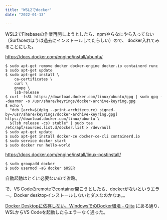 ```yaml
---
title: "WSL2でdocker"
date: "2022-01-13"

---
```


WSL2でFirebaseの作業再開しようとしたら、npmやらなにやら入ってない（Surfaceのほうは過去にインストールしてたらしい）ので、
docker入れてみることにした。

https://docs.docker.com/engine/install/ubuntu/

```
$ sudo apt-get remove docker docker-engine docker.io containerd runc
$ sudo apt-get update
$ sudo apt-get install \
    ca-certificates \
    curl \
    gnupg \
    lsb-release
$ curl -fsSL https://download.docker.com/linux/ubuntu/gpg | sudo gpg --dearmor -o /usr/share/keyrings/docker-archive-keyring.gpg
$ echo \
  "deb [arch=$(dpkg --print-architecture) signed-by=/usr/share/keyrings/docker-archive-keyring.gpg] https://download.docker.com/linux/ubuntu \
  $(lsb_release -cs) stable" | sudo tee /etc/apt/sources.list.d/docker.list > /dev/null
$ sudo apt-get update
$ sudo apt-get install docker-ce docker-ce-cli containerd.io
$ sudo service docker start
$ sudo docker run hello-world
```

https://docs.docker.com/engine/install/linux-postinstall/

```
$ sudo groupadd docker
$ sudo usermod -aG docker $USER
```

自動起動はとくに必要ないので省略。

で、VS Codeのremoteでcontainer開こうとしたら、dockerがないというエラー。Docker desktopインストールしないとダメなのかなぁ。。

[Docker Desktopに依存しない、WindowsでのDocker環境 - Qiita](https://qiita.com/ohtsuka1317/items/617a865b8a9d4fb67989#3-visual-studio-code-%E3%81%8B%E3%82%89%E3%81%AE%E5%88%A9%E7%94%A8)
にある通り、WSLからVS Codeを起動したらエラーなく通った。

